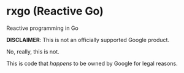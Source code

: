 # rxgo (Reactive Go)

Reactive programming in Go

**DISCLAIMER**: This is not an officially supported Google product.

No, really, this is not.

This is code that *happens* to be owned by Google for legal reasons.
